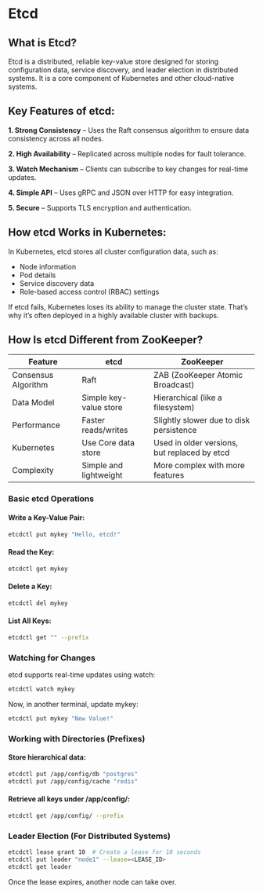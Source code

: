 # Etcd

## What is Etcd?

Etcd is a distributed, reliable key-value store designed for storing configuration data, service discovery, and leader election in distributed systems. It is a core component of Kubernetes and other cloud-native systems.

## Key Features of etcd:

**1. Strong Consistency** – Uses the Raft consensus algorithm to ensure data consistency across all nodes.

**2. High Availability** – Replicated across multiple nodes for fault tolerance.

**3. Watch Mechanism** – Clients can subscribe to key changes for real-time updates.

**4. Simple API** – Uses gRPC and JSON over HTTP for easy integration.

**5. Secure** – Supports TLS encryption and authentication.

## How etcd Works in Kubernetes:
In Kubernetes, etcd stores all cluster configuration data, such as:

+ Node information
+ Pod details
+ Service discovery data
+ Role-based access control (RBAC) settings

If etcd fails, Kubernetes loses its ability to manage the cluster state. That’s why it’s often deployed in a highly available cluster with backups.


## How Is etcd Different from ZooKeeper?
|Feature|etcd|ZooKeeper
|---|---|---
|Consensus Algorithm|Raft|ZAB (ZooKeeper Atomic Broadcast)
Data Model|Simple key-value store|	Hierarchical (like a filesystem)
Performance|Faster reads/writes	|Slightly slower due to disk persistence
Kubernetes |Use	Core data store	|Used in older versions, but replaced by etcd
Complexity|Simple and lightweight|More complex with more features

### Basic etcd Operations
#### Write a Key-Value Pair:
```bash
etcdctl put mykey "Hello, etcd!"
```

#### Read the Key:
```bash
etcdctl get mykey
```
#### Delete a Key:
```bash
etcdctl del mykey
```

#### List All Keys:
```bash
etcdctl get "" --prefix
```

### Watching for Changes

etcd supports real-time updates using watch:

```bash
etcdctl watch mykey
```

Now, in another terminal, update mykey:

```bash
etcdctl put mykey "New Value!"
```

### Working with Directories (Prefixes)
#### Store hierarchical data:
```bash
etcdctl put /app/config/db "postgres"
etcdctl put /app/config/cache "redis"
```

#### Retrieve all keys under /app/config/:
```bash
etcdctl get /app/config/ --prefix
```

### Leader Election (For Distributed Systems)
```bash
etcdctl lease grant 10  # Create a lease for 10 seconds
etcdctl put leader "node1" --lease=<LEASE_ID>
etcdctl get leader
```
Once the lease expires, another node can take over.